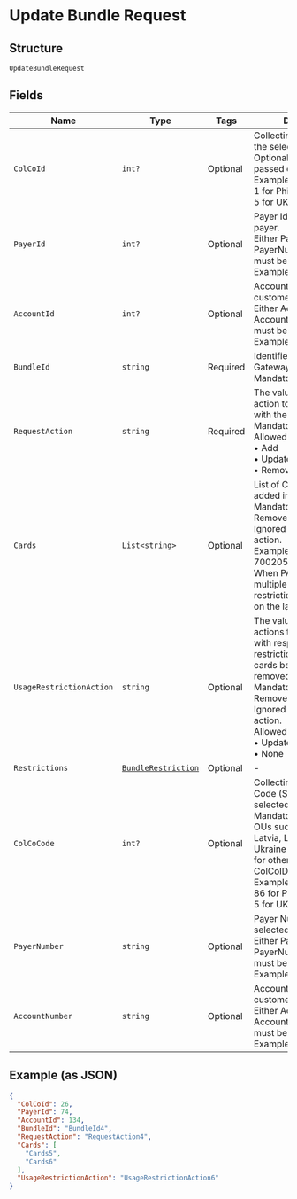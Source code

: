 
# Update Bundle Request

## Structure

`UpdateBundleRequest`

## Fields

| Name | Type | Tags | Description |
|  --- | --- | --- | --- |
| `ColCoId` | `int?` | Optional | Collecting Company Id of the selected payer.<br>Optional if ColCoCode is passed else Mandatory.<br>Example:<br>1 for Philippines<br>5 for UK |
| `PayerId` | `int?` | Optional | Payer Id of the selected payer.<br>Either PayerId or PayerNumber or both must be passed.<br>Example: 123456 |
| `AccountId` | `int?` | Optional | Account ID of the customer.<br>Either AccountId or AccountNumber or both must be passed.<br>Example: 123456 |
| `BundleId` | `string` | Required | Identifier of the bundle in Gateway.<br>Mandatory |
| `RequestAction` | `string` | Required | The value indicates the action to be performed with the request.<br>Mandatory<br>Allowed values:<br>•	Add<br>•	Update<br>•	Remove |
| `Cards` | `List<string>` | Optional | List of Card PANs to be added in the bundle.<br>Mandatory for Add / Remove request action. Ignored for Update action.<br>Example: 7002051006629890645<br>When PAN matches with multiple cards, the restriction will be applied on the latest issued card |
| `UsageRestrictionAction` | `string` | Optional | The value indicates what actions to be performed with respect to usage restrictions on the list of cards being added or removed.<br>Mandatory for Add / Remove request action. Ignored for Update action.<br>Allowed values:<br>•	Update<br>•	None |
| `Restrictions` | [`BundleRestriction`](../../doc/models/bundle-restriction.md) | Optional | - |
| `ColCoCode` | `int?` | Optional | Collecting Company Code (Shell Code) of the selected payer.<br>Mandatory for serviced OUs such as Romania, Latvia, Lithuania, Estonia, Ukraine etc. It is optional for other countries if ColCoID is provided.<br>Example:<br>86 for Philippines<br>5 for UK |
| `PayerNumber` | `string` | Optional | Payer Number of the selected payer.<br>Either PayerId or PayerNumber or both must be passed.<br>Example: GB000000123 |
| `AccountNumber` | `string` | Optional | Account Number of the customer.<br>Either AccountId or AccountNumber or both must be passed.<br>Example: GB000000123 |

## Example (as JSON)

```json
{
  "ColCoId": 26,
  "PayerId": 74,
  "AccountId": 134,
  "BundleId": "BundleId4",
  "RequestAction": "RequestAction4",
  "Cards": [
    "Cards5",
    "Cards6"
  ],
  "UsageRestrictionAction": "UsageRestrictionAction6"
}
```

